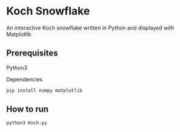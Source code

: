 # Koch Snowflake

An interactive Koch snowflake written in Python and displayed with Matplotlib

## Prerequisites

Python3 

Dependencies

```Bash
pip install numpy matplotlib
```

## How to run

```Bash
python3 Koch.py
```